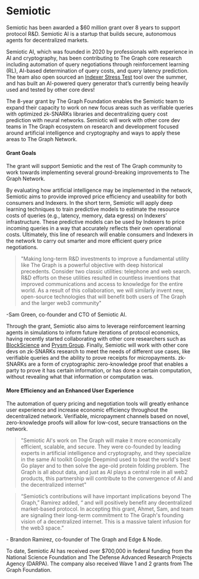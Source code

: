 # Semiotic

Semiotic has been awarded a $60 million grant over 8 years to support protocol R\&D. Semiotic AI is a startup that builds secure, autonomous agents for decentralized markets.&#x20;

Semiotic AI, which was founded in 2020 by professionals with experience in AI and cryptography, has been contributing to The Graph core research including automation of query negotiations through reinforcement learning (RL), AI-based determination of query costs, and query latency prediction. The team also open sourced an [Indexer Stress Test](https://forum.thegraph.com/t/indexer-stress-test-tool-release/2119) tool over the summer, and has built an AI-powered query generator that’s currently being heavily used and tested by other core devs!

The 8-year grant by The Graph Foundation enables the Semiotic team to expand their capacity to work on new focus areas such as verifiable queries with optimized zk-SNARKs libraries and decentralizing query cost prediction with neural networks. Semiotic will work with other core dev teams in The Graph ecosystem on research and development focused around artificial intelligence and cryptography and ways to apply these areas to The Graph Network.

#### Grant Goals

The grant will support Semiotic and the rest of The Graph community to work towards implementing several ground-breaking improvements to The Graph Network.

By evaluating how artificial intelligence may be implemented in the network, Semiotic aims to provide improved price efficiency and useability for both consumers and Indexers. In the short term, Semiotic will apply deep learning techniques to train predictive models to estimate the resource costs of queries (e.g., latency, memory, data egress) on Indexers’ infrastructure. These predictive models can be used by Indexers to price incoming queries in a way that accurately reflects their own operational costs. Ultimately, this line of research will enable consumers and Indexers in the network to carry out smarter and more efficient query price negotiations.

> "Making long-term R\&D investments to improve a fundamental utility like The Graph is a powerful objective with deep historical precedents. Consider two classic utilities: telephone and web search. R\&D efforts on these utilities resulted in countless inventions that improved communications and access to knowledge for the entire world. As a result of this collaboration, we will similarly invent new, open-source technologies that will benefit both users of The Graph and the larger web3 community"

\-Sam Green, co-founder and CTO of Semiotic AI.

Through the grant, Semiotic also aims to leverage reinforcement learning agents in simulations to inform future iterations of protocol economics, having recently started collaborating with other core researchers such as [BlockScience](https://block.science/) and [Prysm Group](https://www.prysmgroup.io/). Finally, Semiotic will work with other core devs on zk-SNARKs research to meet the needs of different use cases, like verifiable queries and the ability to prove receipts for micropayments. zk-SNARKs are a form of cryptographic zero-knowledge proof that enables a party to prove it has certain information, or has done a certain computation, without revealing what that information or computation was.

#### More Efficiency and an Enhanced User Experience

The automation of query pricing and negotiation tools will greatly enhance user experience and increase economic efficiency throughout the decentralized network. Verifiable, micropayment channels based on novel, zero-knowledge proofs will allow for low-cost, secure transactions on the network.

> "Semiotic AI's work on The Graph will make it more economically efficient, scalable, and secure. They were co-founded by leading experts in artificial intelligence and cryptography, and they specialize in the same AI toolkit Google Deepmind used to beat the world's best Go player and to then solve the age-old protein folding problem. The Graph is all about data, and just as AI plays a central role in all web2 products, this partnership will contribute to the convergence of AI and the decentralized internet"

> “Semiotic’s contributions will have important implications beyond The Graph,” Ramirez added, “ and will positively benefit any decentralized market-based protocol. In accepting this grant, Ahmet, Sam, and team are signaling their long-term commitment to The Graph's founding vision of a decentralized internet. This is a massive talent infusion for the web3 space.”

\- Brandon Ramirez, co-founder of The Graph and Edge & Node.

To date, Semiotic AI has received over $700,000 in federal funding from the National Science Foundation and The Defense Advanced Research Projects Agency (DARPA). The company also received Wave 1 and 2 grants from The Graph Foundation.
